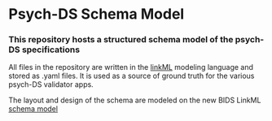# Psych-DS Schema Model

### This repository hosts a structured schema model of the psych-DS specifications
All files in the repository are written in the [linkML](https://linkml.io/linkml/index.html) modeling language and stored as .yaml files. It is used as a source of ground truth for the various psych-DS validator apps.

The layout and design of the schema are modeled on the new BIDS LinkML [schema model](https://github.com/bids-standard/bids-schema/tree/main)